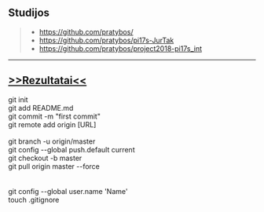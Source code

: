 ## Studijos
> - https://github.com/pratybos/
> - https://github.com/pratybos/pi17s-JurTak
> - https://github.com/pratybos/project2018-pi17s_int
---
<a href="https://docs.google.com/spreadsheets/d/e/2PACX-1vTNi2q4gZA2wqWGSDFSN8FsdLK6-DrkADRIGVkNSTlQgpIXUDZCL-D_DdDNadCtw77WbTbxaZf3ZwrX/pubhtml?gid=1450898108&single=true">>>Rezultatai<<</a>
---
git init<br>
git add README.md<br>
git commit -m "first commit"<br>
git remote add origin [URL]<br>
<br>
git branch -u origin/master<br>
git config --global push.default current<br>
git checkout -b master<br>
git pull origin master --force<br>
<br><br>
git config --global user.name 'Name'<br>
touch .gitignore<br>
